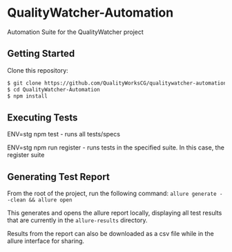 # QualityWatcher-Automation
Automation Suite for the QualityWatcher project

## Getting Started
Clone this repository:
```sh
$ git clone https://github.com/QualityWorksCG/qualitywatcher-automation.git
$ cd QualityWatcher-Automation
$ npm install
```

## Executing Tests

ENV=stg npm test - runs all tests/specs <br />

ENV=stg npm run register - runs tests in the specified suite. In this case, the register suite<br />
## Generating Test Report

From the root of the project, run the following command: `allure generate --clean && allure open` <br />

This generates and opens the allure report locally, displaying all test results that are currently in the `allure-results` directory. <br />

Results from the report can also be downloaded as a csv file while in the allure interface for sharing.



